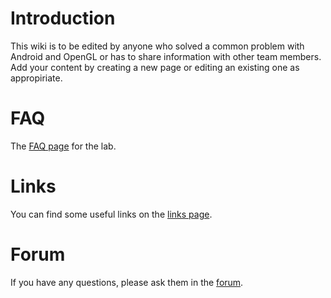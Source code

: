 # Introduction #

This wiki is to be edited by anyone who solved a common problem with Android and OpenGL or has to share information with other team members. Add your content by creating a new page or editing an existing one as appropiriate.

# FAQ #

The [FAQ page](FAQ.md) for the lab.

# Links #

You can find some useful links on the [links page](Links.md).

# Forum #

If you have any questions, please ask them in the [forum](http://www.informatik-forum.at/forumdisplay.php?f=1373).